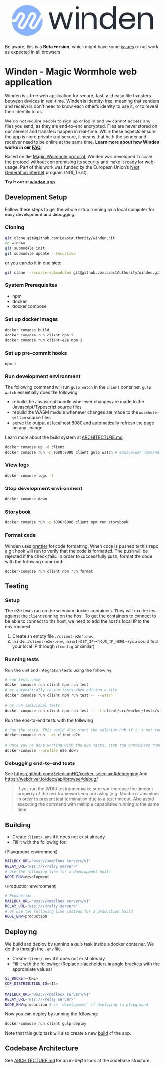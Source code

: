 <h1 align="center">
  <a href="https://winden.app"><img src="https://raw.githubusercontent.com/LeastAuthority/winden/main/client/src/public/LA_Winden_HorizontalLogo_Color.svg" height="100" alt="Winden Logo"></a>
</h1>

Be aware, this is a **Beta version**, which might have some [issues](https://winden.app/faq) or not work as expected in all browsers.

# Winden - Magic Wormhole web application

Winden is a free web application for secure, fast, and easy file transfers between devices in real-time. Winden is identity-free, meaning that senders and receivers don’t need to know each other’s identity to use it, or to reveal their identity to us.

We do not require people to sign up or log in and we cannot access any files you send, as they are end-to-end encrypted. Files are never stored on our servers and transfers happen in real-time. While these aspects ensure the app is more private and secure, it means that both the sender and receiver need to be online at the same time. **Learn more about how Winden works in our [FAQ](https://winden.app/faq)**.

Based on the [Magic Wormhole protocol](https://magic-wormhole.readthedocs.io/), Winden was developed to scale the protocol without compromising its security and make it ready for web-usage. Part of this work was funded by the European Union’s [Next Generation Internet](https://www.ngi.eu/) program (NGI_Trust).

**Try it out at [winden.app](https://winden.app)**.

## Development Setup

Follow these steps to get the whole setup running on a local computer for easy development and debugging.

### Cloning

```sh
git clone git@github.com:LeastAuthority/winden.git
cd winden
git submodule init
git submodule update --recursive
```

or you can do it in one step:

```sh
git clone --recurse-submodules git@github.com:LeastAuthority/winden.git
```

### System Prerequisites

- npm
- docker
- docker compose

### Set up docker images

```sh
docker compose build
docker compose run client npm i
docker compose run client-e2e npm i
```

### Set up pre-commit hooks

```sh
npm i
```

### Run development environment

The following command will run `gulp watch` in the `client` container. `gulp watch` essentially does the following:

- rebuild the Javascript bundle whenever changes are made to the Javascript/Typescript source files
- rebuild the WASM module whenever changes are made to the `wormhole-willam` source files
- serve the output at localhost:8080 and automatically refresh the page on any change.

Learn more about the build system at [ARCHITECTURE.md](ARCHITECTURE.md#build-process)

```sh
docker compose up -d client
docker compose run -p 8080:8080 client gulp watch # equivalent command
```

### View logs

```sh
docker compose logs -f
```

### Stop development environment

```sh
docker compose down
```

### Storybook

```sh
docker compose run -p 6006:6006 client npm run storybook
```

### Format code

Winden uses [prettier](https://prettier.io/) for code formatting. When code is pushed to this repo, a git hook will run to verify that the code is formatted. The push will be rejected if the check fails. In order to successfully push, format the code with the following command:

```
docker-compose run client npm run format
```

## Testing

### Setup

The e2e tests run on the selenium docker containers. They will run the test against the `client` running on the host.
To get the containers to connect to be able to connect to the host, we need to add the host's local IP to the environment:

1. Create an empty file `./client-e2e/.env`.
2. Inside `./client-e2e/.env`, insert `HOST_IP=<YOUR_IP_HERE>` (you could find your local IP through `ifconfig` or similar)

### Running tests

Run the unit and integration tests using the following:

```sh
# run tests once
docker compose run client npm run test
# or automatically re-run tests when editing a file
docker compose run client npm run test -- --watch

# or run individual tests
docker compose run client npm run test -- -i client/src/worker/tests/streaming.test.ts
```

Run the end-to-end tests with the following

```sh
# Run the tests. This would also start the selenium hub if it's not running yet.
docker-compose run --rm client-e2e

# Once you're done working with the e2e tests, stop the containers running the selenium hub.
docker-compose --profile e2e down
```

### Debugging end-to-end tests

See https://github.com/SeleniumHQ/docker-selenium#debugging
And https://webdriver.io/docs/api/browser/debug/

> If you run the WDIO testrunner make sure you increase the timeout property of the test framework you are using (e.g. Mocha or Jasmine) in order to prevent test termination due to a test timeout. Also avoid executing the command with multiple capabilities running at the same time.

## Building

- Create `client/.env` if it does not exist already
- Fill it with the following for:

(Playground environment)

```sh
MAILBOX_URL="wss://<mailbox server>/v1"
RELAY_URL="wss:///<relay server>"
# Use the following line for a development build
NODE_ENV=development
```

(Production environment)

```sh
# Production
MAILBOX_URL="wss://<mailbox server>/v1"
RELAY_URL="wss:///<relay server>"
# Or use the following line instead for a production build
NODE_ENV=production
```

## Deploying

We build and deploy by running a gulp task inside a docker container. We do this through the `.env` file.

- Create `client/.env` if it does not exist already
- Fill it with the following: (Replace placeholders in angle brackets with the appropriate values)

```sh
S3_BUCKET=<URL>
CDF_DISTRIBUTION_ID=<ID>

MAILBOX_URL="wss://<mailbox server>/v1"
RELAY_URL="wss://<relay server>"
NODE_ENV=production # or `development` if deploying to playground
```

Now you can deploy by running the following:

```sh
docker-compose run client gulp deploy
```

Note that this gulp task will also create a new [build](#building) of the app.

## Codebase Architecture

See [ARCHITECTURE.md](/ARCHITECTURE.md) for an in-depth look at the codebase structure.

